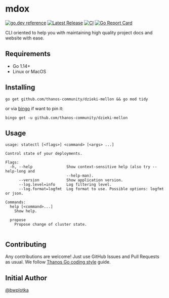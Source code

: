 # mdox

[![go.dev reference](https://img.shields.io/badge/go.dev-reference-007d9c?logo=go&logoColor=white&style=flat-square)](https://pkg.go.dev/github.com/thanos-community/dzieki-mellon)
[![Latest Release](https://img.shields.io/github/release/thanos-community/dzieki-mellon.svg?style=flat-square)](https://github.com/thanos-community/dzieki-mellon/releases/latest)
[![CI](https://github.com/thanos-community/dzieki-mellon/workflows/go/badge.svg)](https://github.com/thanos-community/dzieki-mellon/actions?query=workflow%3Ago)
[![Go Report Card](https://goreportcard.com/badge/github.com/thanos-community/dzieki-mellon)](https://goreportcard.com/report/github.com/thanos-community/dzieki-mellon)

CLI oriented to help you with maintaining high quality project docs and website with ease.

## Requirements

* Go 1.14+
* Linux or MacOS

## Installing

```shell
go get github.com/thanos-community/dzieki-mellon && go mod tidy
```

or via [bingo](github.com/bwplotka/bingo) if want to pin it:

```shell
bingo get -u github.com/thanos-community/dzieki-mellon
```

## Usage

[embedmd]:# (statectl-help.txt $)
```$
usage: statectl [<flags>] <command> [<args> ...]

Control state of your deployments.

Flags:
  -h, --help               Show context-sensitive help (also try --help-long and
                           --help-man).
      --version            Show application version.
      --log.level=info     Log filtering level.
      --log.format=logfmt  Log format to use. Possible options: logfmt or json.

Commands:
  help [<command>...]
    Show help.

  propose
    Propose change of cluster state.


```

## Contributing

Any contributions are welcome! Just use GitHub Issues and Pull Requests as usual.
We follow [Thanos Go coding style](https://thanos.io/contributing/coding-style-guide.md/) guide.

## Initial Author

[@bwplotka](https://bwplotka.dev)

